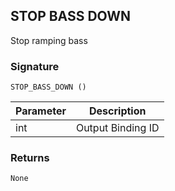 ## STOP BASS DOWN

Stop ramping bass 

### Signature

`STOP_BASS_DOWN ()`


| Parameter | Description |
| --- | --- |
| int | Output Binding ID |


### Returns

`None`